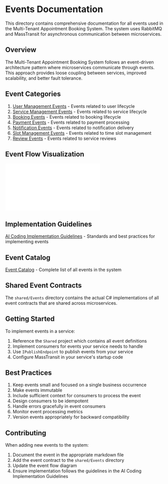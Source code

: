 # Events Documentation

This directory contains comprehensive documentation for all events used in the Multi-Tenant Appointment Booking System. The system uses RabbitMQ and MassTransit for asynchronous communication between microservices.

## Overview

The Multi-Tenant Appointment Booking System follows an event-driven architecture pattern where microservices communicate through events. This approach provides loose coupling between services, improved scalability, and better fault tolerance.

## Event Categories

1. [User Management Events](UserManagementEvents.md) - Events related to user lifecycle
2. [Service Management Events](ServiceManagementEvents.md) - Events related to service lifecycle
3. [Booking Events](BookingEvents.md) - Events related to booking lifecycle
4. [Payment Events](PaymentEvents.md) - Events related to payment processing
5. [Notification Events](NotificationEvents.md) - Events related to notification delivery
6. [Slot Management Events](SlotManagementEvents.md) - Events related to time slot management
7. [Review Events](ReviewEvents.md) - Events related to service reviews

## Event Flow Visualization

![Event Flow Diagram](EventFlowDiagram.mmd)

## Implementation Guidelines

[AI Coding Implementation Guidelines](AICodingImplementationGuidelines.md) - Standards and best practices for implementing events

## Event Catalog

[Event Catalog](EventCatalog.md) - Complete list of all events in the system

## Shared Event Contracts

The `shared/Events` directory contains the actual C# implementations of all event contracts that are shared across microservices.

## Getting Started

To implement events in a service:

1. Reference the `Shared` project which contains all event definitions
2. Implement consumers for events your service needs to handle
3. Use `IPublishEndpoint` to publish events from your service
4. Configure MassTransit in your service's startup code

## Best Practices

1. Keep events small and focused on a single business occurrence
2. Make events immutable
3. Include sufficient context for consumers to process the event
4. Design consumers to be idempotent
5. Handle errors gracefully in event consumers
6. Monitor event processing metrics
7. Version events appropriately for backward compatibility

## Contributing

When adding new events to the system:

1. Document the event in the appropriate markdown file
2. Add the event contract to the `shared/Events` directory
3. Update the event flow diagram
4. Ensure implementation follows the guidelines in the AI Coding Implementation Guidelines